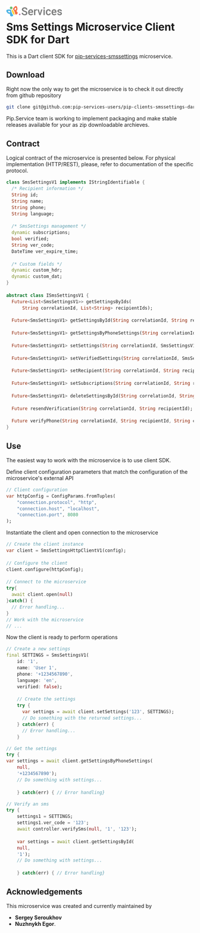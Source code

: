 # <img src="https://github.com/pip-services/pip-services/raw/master/design/Logo.png" alt="Pip.Services Logo" style="max-width:30%"> <br> Sms Settings Microservice Client SDK for Dart

This is a Dart client SDK for [pip-services-smssettings](https://github.com/pip-services-users/pip-services-smssettings-dart) microservice.

## Download

Right now the only way to get the microservice is to check it out directly from github repository
```bash
git clone git@github.com:pip-services-users/pip-clients-smssettings-dart.git
```

Pip.Service team is working to implement packaging and make stable releases available for your 
as zip downloadable archieves.

## Contract

Logical contract of the microservice is presented below. For physical implementation (HTTP/REST),
please, refer to documentation of the specific protocol.

```dart
class SmsSettingsV1 implements IStringIdentifiable {
  /* Recipient information */
  String id;
  String name;
  String phone;
  String language;

  /* SmsSettings management */
  dynamic subscriptions;
  bool verified;
  String ver_code;
  DateTime ver_expire_time;

  /* Custom fields */
  dynamic custom_hdr;
  dynamic custom_dat;
}

abstract class ISmsSettingsV1 {
  Future<List<SmsSettingsV1>> getSettingsByIds(
      String correlationId, List<String> recipientIds);

  Future<SmsSettingsV1> getSettingsById(String correlationId, String recipientId);

  Future<SmsSettingsV1> getSettingsByPhoneSettings(String correlationId, String phone);

  Future<SmsSettingsV1> setSettings(String correlationId, SmsSettingsV1 settings);

  Future<SmsSettingsV1> setVerifiedSettings(String correlationId, SmsSettingsV1 settings);  

  Future<SmsSettingsV1> setRecipient(String correlationId, String recipientId, String name, String phone, String language);

  Future<SmsSettingsV1> setSubscriptions(String correlationId, String recipientId, dynamic subscriptions);

  Future<SmsSettingsV1> deleteSettingsById(String correlationId, String recipientId);

  Future resendVerification(String correlationId, String recipientId);

  Future verifyPhone(String correlationId, String recipientId, String code);
}
```

## Use

The easiest way to work with the microservice is to use client SDK. 

Define client configuration parameters that match the configuration of the microservice's external API
```dart
// Client configuration
var httpConfig = ConfigParams.fromTuples(
	"connection.protocol", "http",
	"connection.host", "localhost",
	"connection.port", 8080
);
```

Instantiate the client and open connection to the microservice
```dart
// Create the client instance
var client = SmsSettingsHttpClientV1(config);

// Configure the client
client.configure(httpConfig);

// Connect to the microservice
try{
  await client.open(null)
}catch() {
  // Error handling...
}       
// Work with the microservice
// ...
```

Now the client is ready to perform operations
```dart
// Create a new settings
final SETTINGS = SmsSettingsV1(
    id: '1',
    name: 'User 1',
    phone: '+1234567890',
    language: 'en',
    verified: false);

    // Create the settings
    try {
      var settings = await client.setSettings('123', SETTINGS);
      // Do something with the returned settings...
    } catch(err) {
      // Error handling...     
    }
```

```dart
// Get the settings
try {
var settings = await client.getSettingsByPhoneSettings(
    null,
    '+1234567890');
    // Do something with settings...

    } catch(err) { // Error handling}
```

```dart
// Verify an sms
try {
    settings1 = SETTINGS;
    settings1.ver_code = '123';  
    await controller.verifySms(null, '1', '123');

    var settings = await client.getSettingsById(
    null,
    '1');
    // Do something with settings...

    } catch(err) { // Error handling}
``` 

## Acknowledgements

This microservice was created and currently maintained by
- **Sergey Seroukhov**
- **Nuzhnykh Egor**.
